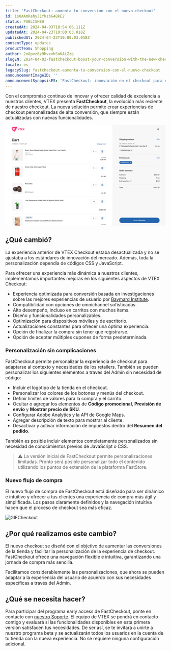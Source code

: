 ```yaml
---
title: 'FastCheckout: aumenta tu conversión con el nuevo checkout'
id: 1sOAAmRehyJ1YkzbG4BkE2
status: PUBLISHED
createdAt: 2024-04-03T18:54:06.111Z
updatedAt: 2024-04-23T10:00:03.018Z
publishedAt: 2024-04-23T10:00:03.018Z
contentType: updates
productTeam: Shopping
author: 2o8pvz6z9hvxvhSoKAiZzg
slugEN: 2024-04-03-fastcheckout-boost-your-conversion-with-the-new-checkout
locale: es
legacySlug: fastcheckout-aumenta-tu-conversion-con-el-nuevo-checkout
announcementImageID: ''
announcementSynopsisES: 'FastCheckout: innovación en el checkout para experiencias personalizadas y de alta conversión.'
---
```


Con el compromiso continuo de innovar y ofrecer calidad de excelencia a nuestros clientes, VTEX presenta **FastCheckout**, la evolución más reciente de nuestro checkout. La nueva solución permite crear experiencias de checkout personalizadas de alta conversión, que siempre están actualizadas con nuevas funcionalidades.

![fastcheckout](https://raw.githubusercontent.com/vtexdocs/help-center-content/refs/heads/main/docs/es/announcements/2024-04-03-fastcheckout-aumenta-tu-conversion-con-el-nuevo-checkout_1.png)

## ¿Qué cambió?

La experiencia anterior de VTEX Checkout estaba desactualizada y no se ajustaba a los estándares de innovación del mercado. Además, toda la personalización dependía de códigos CSS y JavaScript.

Para ofrecer una experiencia más dinámica a nuestros clientes, implementamos importantes mejoras en los siguientes aspectos de VTEX Checkout:

- Experiencia optimizada para conversión basada en investigaciones sobre las mejores experiencias de usuario por [Baymard Institute](https://baymard.com/).
- Compatibilidad con opciones de omnichannel sofisticadas.
- Alto desempeño, incluso en carritos con muchos ítems.
- Diseño y funcionalidades personalizables.
- Optimización para dispositivos móviles y de escritorio.
- Actualizaciones constantes para ofrecer una óptima experiencia.
- Opción de finalizar la compra sin tener que registrarse.
- Opción de aceptar múltiples cupones de forma predeterminada.

### Personalización sin complicaciones

FastCheckout permite personalizar la experiencia de checkout para adaptarse al contexto y necesidades de los retailers. También se pueden personalizar los siguientes elementos a través del Admin sin necesidad de código:

- Incluir el logotipo de la tienda en el checkout.
- Personalizar los colores de los botones y menús del checkout.
- Definir límites de valores para la compra y el carrito.
- Ocultar o agregar los elementos de **Código promocional**, **Previsión de envío** y **Mostrar   precio de SKU**.
- Configurar Adobe Analytics y la API de Google Maps.
- Agregar descripción de texto para mostrar al cliente.
- Desactivar y activar información de impuestos dentro del **Resumen del pedido**.

También es posible incluir elementos completamente personalizados sin necesidad de conocimientos previos de JavaScript o CSS.

>⚠️ La versión inicial de FastCheckout permite personalizaciones limitadas. Pronto será posible personalizar todo el contenido utilizando los puntos de extensión de la plataforma FastStore.

### Nuevo flujo de compra

El nuevo flujo de compra de FastCheckout está diseñado para ser dinámico e intuitivo y ofrecer a tus clientes una experiencia de compra más ágil y simplificada. Los pasos claramente definidos y la navegación intuitiva hacen que el proceso de checkout sea más eficaz.

![GIFCheckout](https://raw.githubusercontent.com/vtexdocs/help-center-content/refs/heads/main/docs/es/announcements/2024-04-03-fastcheckout-aumenta-tu-conversion-con-el-nuevo-checkout_2.gif)

## ¿Por qué realizamos este cambio?

El nuevo checkout se diseñó con el objetivo de aumentar las conversiones de la tienda y facilitar la personalización de la experiencia de checkout. FastCheckout ofrece una navegación flexible e intuitiva, garantizando una jornada de compra más sencilla.

Facilitamos considerablemente las personalizaciones, que ahora se pueden adaptar a la experiencia del usuario de acuerdo con sus necesidades específicas a través del Admin.

## ¿Qué se necesita hacer?

Para participar del programa early access de FastCheckout, ponte en contacto con [nuestro Soporte](https://help.vtex.com/es/support). El equipo de VTEX se pondrá en contacto contigo y evaluará si las funcionalidades disponibles en esta primera versión satisfacen tus necesidades. De ser así, se te invitará a unirte a nuestro programa beta y se actualizarán todos los usuarios en la cuenta de tu tienda con la nueva experiencia. No se requiere ninguna configuración adicional.


